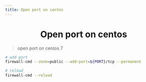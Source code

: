 ```yaml
---
title: Open port on centos
---
```


<center>
<h1>Open port on centos </h1>
</center>

> open port on centos 7

```bash
# add port
firewall-cmd --zone=public --add-port=${PORT}/tcp --permanent

# reload
firewall-cmd --reload
```